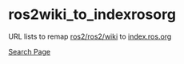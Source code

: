 # ros2wiki_to_indexrosorg

URL lists to remap [ros2/ros2/wiki](https://github.com/ros2/ros2/wiki) to [index.ros.org](https://index.ros.org/doc/ros2/)

[Search Page](https://tiryoh.github.io/ros2wiki_to_indexrosorg/)
